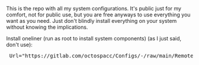 This is the repo with all my system configurations. It's public just for my comfort, not for public use, but you are free anyways to use everything you want as you need. Just don't blindly install everything on your system without knowing the implications.

Install oneliner (run as root to install system components) (as I just said, don't use):

<pre><!--
--> Url="https://gitlab.com/octospacc/Configs/-/raw/main/RemoteInstall.sh"; <!--
--> if [ -n "$(which curl)" ]; <!--
--> then curl "$Url" | sh; <!--
--> elif [ -n "$(which wget)" ]; <!--
--> then wget -O - "$Url" | sh; <!--
--> else echo "Missing tools. Install \`curl\` or \`wget\`."; <!--
--> fi
</pre>
